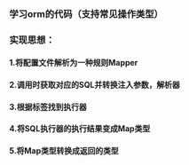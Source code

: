 ### 学习orm的代码（支持常见操作类型）

### 实现思想：
#### 1.将配置文件解析为一种规则Mapper
#### 2.调用时获取对应的SQL并转换注入参数，解析器
#### 3.根据标签找到执行器
#### 4.将SQL执行器的执行结果变成Map类型
#### 5.将Map类型转换成返回的类型